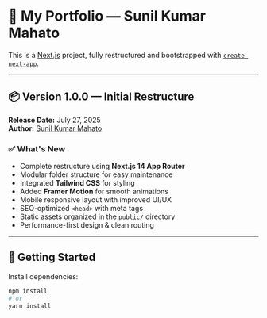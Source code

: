 # 💼 My Portfolio — Sunil Kumar Mahato

This is a [Next.js](https://nextjs.org/) project, fully restructured and bootstrapped with [`create-next-app`](https://github.com/vercel/next.js/tree/canary/packages/create-next-app).

---

## 📦 Version 1.0.0 — Initial Restructure

**Release Date:** July 27, 2025  
**Author:** [Sunil Kumar Mahato](https://github.com/sksunil0608)

### ✅ What's New

- Complete restructure using **Next.js 14 App Router**
- Modular folder structure for easy maintenance
- Integrated **Tailwind CSS** for styling
- Added **Framer Motion** for smooth animations
- Mobile responsive layout with improved UI/UX
- SEO-optimized `<head>` with meta tags
- Static assets organized in the `public/` directory
- Performance-first design & clean routing

---

## 🚀 Getting Started

Install dependencies:

```bash
npm install
# or
yarn install
